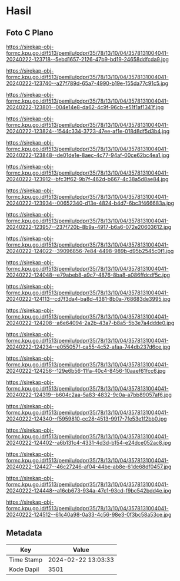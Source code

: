 # Hasil

## Foto C Plano

https://sirekap-obj-formc.kpu.go.id/f513/pemilu/pdpr/35/78/13/10/04/3578131004041-20240222-123718--5ebd1657-2126-47b9-bd19-24658ddfcda9.jpg

https://sirekap-obj-formc.kpu.go.id/f513/pemilu/pdpr/35/78/13/10/04/3578131004041-20240222-123740--a27f789d-65a7-4990-b19e-155da77c91c5.jpg

https://sirekap-obj-formc.kpu.go.id/f513/pemilu/pdpr/35/78/13/10/04/3578131004041-20240222-123801--004e14e8-da62-4c9f-96cb-e51f1af1341f.jpg

https://sirekap-obj-formc.kpu.go.id/f513/pemilu/pdpr/35/78/13/10/04/3578131004041-20240222-123824--1544c334-3723-47ee-af1e-018d8df5d3b4.jpg

https://sirekap-obj-formc.kpu.go.id/f513/pemilu/pdpr/35/78/13/10/04/3578131004041-20240222-123848--de01de1e-8aec-4c77-94af-00ce62bc4ea1.jpg

https://sirekap-obj-formc.kpu.go.id/f513/pemilu/pdpr/35/78/13/10/04/3578131004041-20240222-123912--bfc3ff62-9b7f-462d-b667-4c38a5d8ae84.jpg

https://sirekap-obj-formc.kpu.go.id/f513/pemilu/pdpr/35/78/13/10/04/3578131004041-20240222-123934--00652340-d13e-4824-b4d7-6bc3f466683a.jpg

https://sirekap-obj-formc.kpu.go.id/f513/pemilu/pdpr/35/78/13/10/04/3578131004041-20240222-123957--237f720b-8b9a-4917-b6a6-072e20603612.jpg

https://sirekap-obj-formc.kpu.go.id/f513/pemilu/pdpr/35/78/13/10/04/3578131004041-20240222-124022--39096856-7e84-4498-989b-d95b2545c0f1.jpg

https://sirekap-obj-formc.kpu.go.id/f513/pemilu/pdpr/35/78/13/10/04/3578131004041-20240222-124048--e79abeb8-a9c7-4876-8ba8-a086ffdcdf5c.jpg

https://sirekap-obj-formc.kpu.go.id/f513/pemilu/pdpr/35/78/13/10/04/3578131004041-20240222-124113--cd7f3da4-ba8d-4381-8b0a-768683de3995.jpg

https://sirekap-obj-formc.kpu.go.id/f513/pemilu/pdpr/35/78/13/10/04/3578131004041-20240222-124208--a6e64094-2a2b-43a7-b8a5-5b3e7a4ddde0.jpg

https://sirekap-obj-formc.kpu.go.id/f513/pemilu/pdpr/35/78/13/10/04/3578131004041-20240222-124234--e055057f-ca55-4c52-afaa-744db237d6ce.jpg

https://sirekap-obj-formc.kpu.go.id/f513/pemilu/pdpr/35/78/13/10/04/3578131004041-20240222-124256--129e6b56-11fa-40c4-8456-10aaef61fcc6.jpg

https://sirekap-obj-formc.kpu.go.id/f513/pemilu/pdpr/35/78/13/10/04/3578131004041-20240222-124319--b604c2aa-5a83-4832-9c0a-a7bb89057af6.jpg

https://sirekap-obj-formc.kpu.go.id/f513/pemilu/pdpr/35/78/13/10/04/3578131004041-20240222-124340--f5959810-cc28-4513-9917-7fe53e1f2bb0.jpg

https://sirekap-obj-formc.kpu.go.id/f513/pemilu/pdpr/35/78/13/10/04/3578131004041-20240222-124402--a6b131c4-4331-4d3d-b154-e24dce052ac8.jpg

https://sirekap-obj-formc.kpu.go.id/f513/pemilu/pdpr/35/78/13/10/04/3578131004041-20240222-124427--46c27246-af04-44be-ab8e-61de68df0457.jpg

https://sirekap-obj-formc.kpu.go.id/f513/pemilu/pdpr/35/78/13/10/04/3578131004041-20240222-124448--a16cb673-934a-47c1-93cd-f9bc542bdd4e.jpg

https://sirekap-obj-formc.kpu.go.id/f513/pemilu/pdpr/35/78/13/10/04/3578131004041-20240222-124512--61c40a98-0a33-4c56-98e3-0f3bc58a53ce.jpg


## Metadata

| Key        | Value               |
| ---------- | ------------------- |
| Time Stamp | 2024-02-22 13:03:33 |
| Kode Dapil | 3501                |



